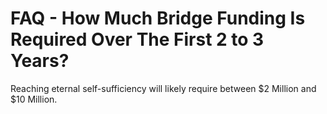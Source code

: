 # FAQ - How Much Bridge Funding Is Required Over The First 2 to 3 Years?

Reaching eternal self-sufficiency will likely require between $2 Million and $10 Million.  